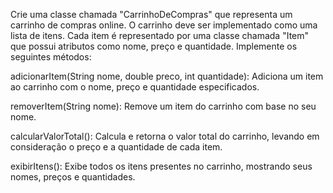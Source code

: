 Crie uma classe chamada "CarrinhoDeCompras" que representa um carrinho de compras online. O carrinho deve ser implementado como uma lista de itens. Cada item é representado por uma classe chamada "Item" que possui atributos como nome, preço e quantidade. Implemente os seguintes métodos:

adicionarItem(String nome, double preco, int quantidade): Adiciona um item ao carrinho com o nome, preço e quantidade especificados.

removerItem(String nome): Remove um item do carrinho com base no seu nome.

calcularValorTotal(): Calcula e retorna o valor total do carrinho, levando em consideração o preço e a quantidade de cada item.

exibirItens(): Exibe todos os itens presentes no carrinho, mostrando seus nomes, preços e quantidades.